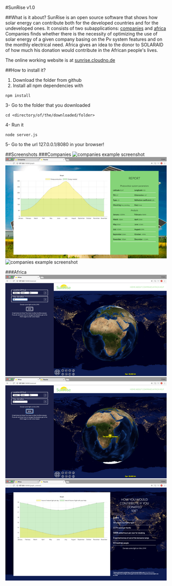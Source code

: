 #SunRise v1.0

##What is it about?
<return>SunRise is an open source software that shows how solar energy can contribute both for the developed countries and for the undeveloped ones.
It consists of two subapplications: [companies](http://sunrise.cloudno.de/calculation) and [africa](http://sunrise.cloudno.de/solaraid) </return>
<return>Companies finds whether there is the necessity of optimizing the use of solar energy of a given company basing on the Pv system features and on the monthly electrical need.</return>
<return>Africa gives an idea to the donor to SOLARAID of how much his donation would contribute in the African people's lives.</return>

The online working website is at [sunrise.cloudno.de](http://sunrise.cloudno.de)

##How to install it?
1. Download the folder from github 
2. Install all npm dependencies with <return> 
```
npm install
```
3- Go to the folder that you downloaded 
```
cd <directory/of/the/downloaded/folder>
```
4- Run it 
```
node server.js
```
5- Go to the url 127.0.0.1/8080 in your browser!

##Screenshots
###Companies
![companies example screenshot](/public/images/companies2.png)
![companies example screenshot](/public/images/companies3.png)
![companies example screenshot](/public/images/companies4.png)

###Africa
![companies example screenshot](/public/images/africa2.png)
![companies example screenshot](/public/images/africa3.png)
![companies example screenshot](/public/images/africa4.png)